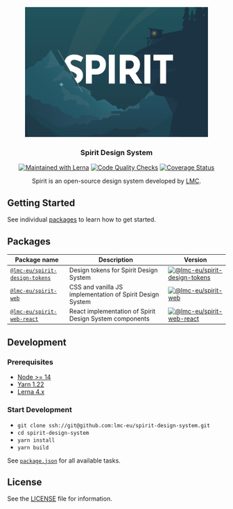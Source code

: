 <div align="center">
<img src="https://github.com/lmc-eu/spirit-design-system/blob/main/static/spirit.svg?raw=true" width="422" height="300" alt="Spirit Design System" />

### Spirit Design System

[![Maintained with Lerna](https://img.shields.io/badge/maintained%20with-lerna-cc00ff.svg)](https://lerna.js.org)
[![Code Quality Checks](https://github.com/lmc-eu/spirit-design-system/actions/workflows/test.yaml/badge.svg?branch=main)](https://github.com/lmc-eu/spirit-design-system/actions)
[![Coverage Status](https://coveralls.io/repos/github/lmc-eu/spirit-design-system/badge.svg?branch=main)](https://coveralls.io/github/lmc-eu/spirit-design-system?branch=main)

Spirit is an open-source design system developed by [LMC][lmc].

</div>

## Getting Started

See individual [packages](#packages) to learn how to get started.

## Packages

| Package name                                               | Description                                               | Version                                               |
| ---------------------------------------------------------- | --------------------------------------------------------- | ----------------------------------------------------- |
| [`@lmc-eu/spirit-design-tokens`](./packages/design-tokens) | Design tokens for Spirit Design System                    | [![@lmc-eu/spirit-design-tokens][sdt-badge]][sdt-npm] |
| [`@lmc-eu/spirit-web`](./packages/web)                     | CSS and vanilla JS implementation of Spirit Design System | [![@lmc-eu/spirit-web][sw-badge]][sw-npm]             |
| [`@lmc-eu/spirit-web-react`](./packages/web-react)         | React implementation of Spirit Design System components   | [![@lmc-eu/spirit-web-react][swr-badge]][swr-npm]     |

## Development

### Prerequisites

- [Node >= 14](https://nodejs.org)
- [Yarn 1.22](https://yarnpkg.com)
- [Lerna 4.x](https://lerna.js.org)

### Start Development

- `git clone ssh://git@github.com:lmc-eu/spirit-design-system.git`
- `cd spirit-design-system`
- `yarn install`
- `yarn build`

See [`package.json`](./package.json) for all available tasks.

## License

See the [LICENSE](LICENSE.md) file for information.

[lmc]: https://github.com/lmc-eu
[sdt-npm]: https://www.npmjs.com/package/@lmc-eu/spirit-design-tokens
[sdt-badge]: https://img.shields.io/npm/v/%40lmc-eu/spirit-design-tokens.svg?style=flat-square
[sw-npm]: https://www.npmjs.com/package/@lmc-eu/spirit-web
[sw-badge]: https://img.shields.io/npm/v/%40lmc-eu/spirit-web.svg?style=flat-square
[swr-npm]: https://www.npmjs.com/package/@lmc-eu/spirit-web-react
[swr-badge]: https://img.shields.io/npm/v/%40lmc-eu/spirit-web-react.svg?style=flat-square
